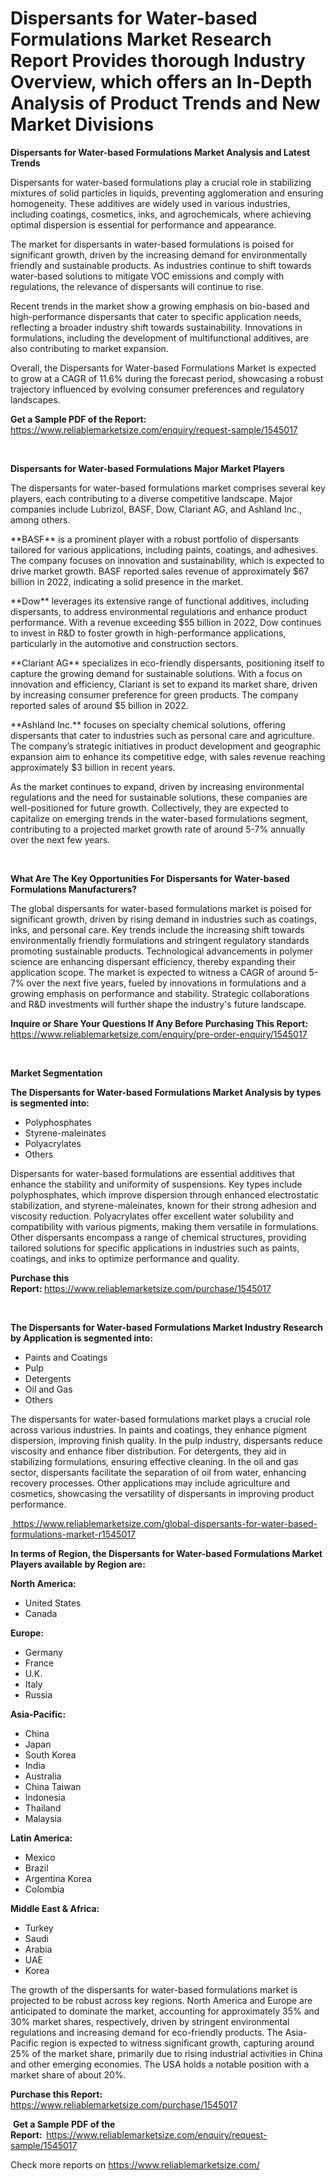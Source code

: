 <p><h1>Dispersants for Water-based Formulations Market Research Report Provides thorough Industry Overview, which offers an In-Depth Analysis of Product Trends and New Market Divisions</h1></p><p><strong>Dispersants for Water-based Formulations Market Analysis and Latest Trends</strong></p>
<p><p>Dispersants for water-based formulations play a crucial role in stabilizing mixtures of solid particles in liquids, preventing agglomeration and ensuring homogeneity. These additives are widely used in various industries, including coatings, cosmetics, inks, and agrochemicals, where achieving optimal dispersion is essential for performance and appearance. </p><p>The market for dispersants in water-based formulations is poised for significant growth, driven by the increasing demand for environmentally friendly and sustainable products. As industries continue to shift towards water-based solutions to mitigate VOC emissions and comply with regulations, the relevance of dispersants will continue to rise. </p><p>Recent trends in the market show a growing emphasis on bio-based and high-performance dispersants that cater to specific application needs, reflecting a broader industry shift towards sustainability. Innovations in formulations, including the development of multifunctional additives, are also contributing to market expansion. </p><p>Overall, the Dispersants for Water-based Formulations Market is expected to grow at a CAGR of 11.6% during the forecast period, showcasing a robust trajectory influenced by evolving consumer preferences and regulatory landscapes.</p></p>
<p><strong>Get a Sample PDF of the Report:&nbsp;</strong> <a href="https://www.reliablemarketsize.com/enquiry/request-sample/1545017?utm_campaign=2457&utm_medium=2&utm_source=Github&utm_content=ia&utm_term=02042025&utm_id=dispersants-for-water-based-formulations">https://www.reliablemarketsize.com/enquiry/request-sample/1545017</a></p>
<p>&nbsp;</p>
<p><strong>Dispersants for Water-based Formulations Major Market Players</strong></p>
<p><p>The dispersants for water-based formulations market comprises several key players, each contributing to a diverse competitive landscape. Major companies include Lubrizol, BASF, Dow, Clariant AG, and Ashland Inc., among others. </p><p>**BASF** is a prominent player with a robust portfolio of dispersants tailored for various applications, including paints, coatings, and adhesives. The company focuses on innovation and sustainability, which is expected to drive market growth. BASF reported sales revenue of approximately $67 billion in 2022, indicating a solid presence in the market.</p><p>**Dow** leverages its extensive range of functional additives, including dispersants, to address environmental regulations and enhance product performance. With a revenue exceeding $55 billion in 2022, Dow continues to invest in R&D to foster growth in high-performance applications, particularly in the automotive and construction sectors.</p><p>**Clariant AG** specializes in eco-friendly dispersants, positioning itself to capture the growing demand for sustainable solutions. With a focus on innovation and efficiency, Clariant is set to expand its market share, driven by increasing consumer preference for green products. The company reported sales of around $5 billion in 2022.</p><p>**Ashland Inc.** focuses on specialty chemical solutions, offering dispersants that cater to industries such as personal care and agriculture. The company’s strategic initiatives in product development and geographic expansion aim to enhance its competitive edge, with sales revenue reaching approximately $3 billion in recent years.</p><p>As the market continues to expand, driven by increasing environmental regulations and the need for sustainable solutions, these companies are well-positioned for future growth. Collectively, they are expected to capitalize on emerging trends in the water-based formulations segment, contributing to a projected market growth rate of around 5-7% annually over the next few years.</p></p>
<p>&nbsp;</p>
<p><strong>What Are The Key Opportunities For Dispersants for Water-based Formulations Manufacturers?</strong></p>
<p><p>The global dispersants for water-based formulations market is poised for significant growth, driven by rising demand in industries such as coatings, inks, and personal care. Key trends include the increasing shift towards environmentally friendly formulations and stringent regulatory standards promoting sustainable products. Technological advancements in polymer science are enhancing dispersant efficiency, thereby expanding their application scope. The market is expected to witness a CAGR of around 5-7% over the next five years, fueled by innovations in formulations and a growing emphasis on performance and stability. Strategic collaborations and R&D investments will further shape the industry's future landscape.</p></p>
<p><strong>Inquire or Share Your Questions If Any Before Purchasing This Report:</strong> <a href="https://www.reliablemarketsize.com/enquiry/pre-order-enquiry/1545017?utm_campaign=2457&utm_medium=2&utm_source=Github&utm_content=ia&utm_term=02042025&utm_id=dispersants-for-water-based-formulations">https://www.reliablemarketsize.com/enquiry/pre-order-enquiry/1545017</a></p>
<p>&nbsp;</p>
<p><strong>Market Segmentation</strong></p>
<p><strong>The Dispersants for Water-based Formulations Market Analysis by types is segmented into:</strong></p>
<p><ul><li>Polyphosphates</li><li>Styrene-maleinates</li><li>Polyacrylates</li><li>Others</li></ul></p>
<p><p>Dispersants for water-based formulations are essential additives that enhance the stability and uniformity of suspensions. Key types include polyphosphates, which improve dispersion through enhanced electrostatic stabilization, and styrene-maleinates, known for their strong adhesion and viscosity reduction. Polyacrylates offer excellent water solubility and compatibility with various pigments, making them versatile in formulations. Other dispersants encompass a range of chemical structures, providing tailored solutions for specific applications in industries such as paints, coatings, and inks to optimize performance and quality.</p></p>
<p><strong>Purchase this Report:&nbsp;</strong><a href="https://www.reliablemarketsize.com/purchase/1545017?utm_campaign=2457&utm_medium=2&utm_source=Github&utm_content=ia&utm_term=02042025&utm_id=dispersants-for-water-based-formulations">https://www.reliablemarketsize.com/purchase/1545017</a></p>
<p>&nbsp;</p>
<p><strong>The Dispersants for Water-based Formulations Market Industry Research by Application is segmented into:</strong></p>
<p><ul><li>Paints and Coatings</li><li>Pulp</li><li>Detergents</li><li>Oil and Gas</li><li>Others</li></ul></p>
<p><p>The dispersants for water-based formulations market plays a crucial role across various industries. In paints and coatings, they enhance pigment dispersion, improving finish quality. In the pulp industry, dispersants reduce viscosity and enhance fiber distribution. For detergents, they aid in stabilizing formulations, ensuring effective cleaning. In the oil and gas sector, dispersants facilitate the separation of oil from water, enhancing recovery processes. Other applications may include agriculture and cosmetics, showcasing the versatility of dispersants in improving product performance.</p></p>
<p><a href="https://www.reliablemarketsize.com/global-dispersants-for-water-based-formulations-market-r1545017?utm_campaign=2457&utm_medium=2&utm_source=Github&utm_content=ia&utm_term=02042025&utm_id=dispersants-for-water-based-formulations">&nbsp;https://www.reliablemarketsize.com/global-dispersants-for-water-based-formulations-market-r1545017</a></p>
<p><strong>In terms of Region, the Dispersants for Water-based Formulations Market Players available by Region are:</strong></p>
<p>
    <p> <strong> North America: </strong>
        <ul>
            <li>United States</li>
            <li>Canada</li>
        </ul>
        </p> 
    <p> <strong> Europe: </strong>
        <ul>
            <li>Germany</li>
            <li>France</li>
            <li>U.K.</li>
            <li>Italy</li>
            <li>Russia</li>
        </ul>
        </p> 
    <p> <strong> Asia-Pacific: </strong>
        <ul>
            <li>China</li>
            <li>Japan</li>
            <li>South Korea</li>
            <li>India</li>
            <li>Australia</li>
            <li>China Taiwan</li>
            <li>Indonesia</li>
            <li>Thailand</li>
            <li>Malaysia</li>
        </ul>
        </p> 
    <p> <strong> Latin America: </strong>
        <ul>
            <li>Mexico</li>
            <li>Brazil</li>
            <li>Argentina Korea</li>
            <li>Colombia</li>
        </ul>
        </p> 
    <p> <strong> Middle East & Africa: </strong>
        <ul>
            <li>Turkey</li>
            <li>Saudi</li>
            <li>Arabia</li>
            <li>UAE</li>
            <li>Korea</li>
        </ul>
    </p>
    </p>
<p><p>The growth of the dispersants for water-based formulations market is projected to be robust across key regions. North America and Europe are anticipated to dominate the market, accounting for approximately 35% and 30% market shares, respectively, driven by stringent environmental regulations and increasing demand for eco-friendly products. The Asia-Pacific region is expected to witness significant growth, capturing around 25% of the market share, primarily due to rising industrial activities in China and other emerging economies. The USA holds a notable position with a market share of about 20%.</p></p>
<p><strong>Purchase this Report: </strong><a href="https://www.reliablemarketsize.com/purchase/1545017?utm_campaign=2457&utm_medium=2&utm_source=Github&utm_content=ia&utm_term=02042025&utm_id=dispersants-for-water-based-formulations">https://www.reliablemarketsize.com/purchase/1545017</a></p>
<p>&nbsp;<strong>Get a Sample PDF of the Report:&nbsp;&nbsp;</strong><a href="https://www.reliablemarketsize.com/enquiry/request-sample/1545017?utm_campaign=2457&utm_medium=2&utm_source=Github&utm_content=ia&utm_term=02042025&utm_id=dispersants-for-water-based-formulations">https://www.reliablemarketsize.com/enquiry/request-sample/1545017</a></p>
<p><strong></strong></p>
<p>Check more reports on <a href="https://www.reliablemarketsize.com/?utm_campaign=2457&utm_medium=2&utm_source=Github&utm_content=ia&utm_term=02042025&utm_id=dispersants-for-water-based-formulations">https://www.reliablemarketsize.com/</a></p>